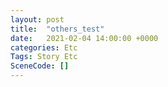 ```yaml
---
layout: post
title:  "others_test"
date:   2021-02-04 14:00:00 +0000
categories: Etc
Tags: Story Etc
SceneCode: []
---
```

